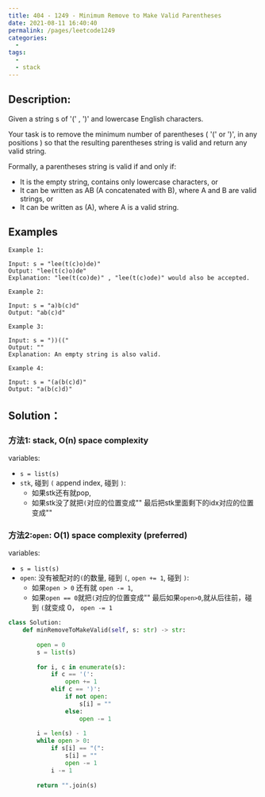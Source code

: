 ```yaml
---
title: 404 - 1249 - Minimum Remove to Make Valid Parentheses
date: 2021-08-11 16:40:40
permalink: /pages/leetcode1249
categories:
  - 
tags:
  - 
  - stack
---
```


## Description:
Given a string s of '(' , ')' and lowercase English characters. 

Your task is to remove the minimum number of parentheses ( '(' or ')', in any positions ) so that the resulting parentheses string is valid and return any valid string.

Formally, a parentheses string is valid if and only if:
- It is the empty string, contains only lowercase characters, or
- It can be written as AB (A concatenated with B), where A and B are valid strings, or
- It can be written as (A), where A is a valid string.

## Examples
```
Example 1:

Input: s = "lee(t(c)o)de)"
Output: "lee(t(c)o)de"
Explanation: "lee(t(co)de)" , "lee(t(c)ode)" would also be accepted.

Example 2:

Input: s = "a)b(c)d"
Output: "ab(c)d"

Example 3:

Input: s = "))(("
Output: ""
Explanation: An empty string is also valid.

Example 4:

Input: s = "(a(b(c)d)"
Output: "a(b(c)d)"
```

## Solution：
### 方法1: stack, O(n) space complexity 
variables: 
- `s = list(s)`
- `stk`, 碰到 `(` append index, 碰到 `)`:
    - 如果stk还有就pop, 
    - 如果stk没了就把`(`对应的位置变成""
最后把stk里面剩下的idx对应的位置变成""

### 方法2:`open`: O(1) space complexity (preferred)
variables: 
- `s = list(s)`
- `open`: 没有被配对的`(`的数量, 碰到 `(`, `open += 1`, 碰到 `)`:
    - 如果`open > 0` 还有就 `open -= 1`, 
    - 如果`open == 0`就把`(`对应的位置变成""
最后如果`open>0`,就从后往前，碰到 `(`就变成 0， `open -= 1`
```python
class Solution:
    def minRemoveToMakeValid(self, s: str) -> str:
        
        open = 0
        s = list(s)
        
        for i, c in enumerate(s):
            if c == '(': 
                open += 1
            elif c == ')':
                if not open: 
                    s[i] = ""
                else: 
                    open -= 1
        
        i = len(s) - 1
        while open > 0:
            if s[i] == "(":
                s[i] = ""
                open -= 1
            i -= 1
        
        return "".join(s)
```

